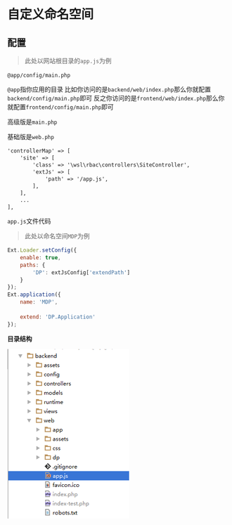自定义命名空间
=========

配置
------------

> 此处以网站根目录的`app.js`为例

`@app/config/main.php`

`@app`指你应用的目录 比如你访问的是`backend/web/index.php`那么你就配置`backend/config/main.php`即可
反之你访问的是`frontend/web/index.php`那么你就配置`frontend/config/main.php`即可

高级版是`main.php`

基础版是`web.php`

```
'controllerMap' => [
    'site' => [
        'class' => '\wsl\rbac\controllers\SiteController',
        'extJs' => [
            'path' => '/app.js',
        ],
    ],
    ...
],
```

`app.js`文件代码

> 此处以命名空间`MDP`为例

```javascript
Ext.Loader.setConfig({
    enable: true,
    paths: {
        'DP': extJsConfig['extendPath']
    }
});
Ext.application({
    name: 'MDP',

    extend: 'DP.Application'
});

```

**目录结构**

![](directory-structure.png)